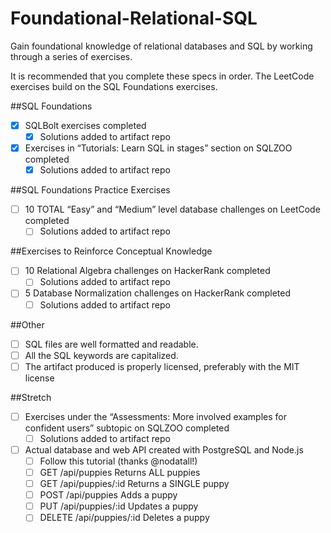 # Foundational-Relational-SQL
 Gain foundational knowledge of relational databases and SQL by working through a series of exercises.

It is recommended that you complete these specs in order. The LeetCode exercises build on the SQL Foundations exercises.

##SQL Foundations

- [x] SQLBolt exercises completed
  - [x] Solutions added to artifact repo
- [x] Exercises in “Tutorials: Learn SQL in stages” section on SQLZOO completed
   - [x] Solutions added to artifact repo

##SQL Foundations Practice Exercises

- [ ] 10 TOTAL “Easy” and “Medium” level database challenges on LeetCode completed
  - [ ] Solutions added to artifact repo

##Exercises to Reinforce Conceptual Knowledge

- [ ] 10 Relational Algebra challenges on HackerRank completed
  - [ ] Solutions added to artifact repo
- [ ] 5 Database Normalization challenges on HackerRank completed
  - [ ] Solutions added to artifact repo

##Other

- [ ] SQL files are well formatted and readable.
- [ ] All the SQL keywords are capitalized.
- [ ] The artifact produced is properly licensed, preferably with the MIT license

##Stretch

- [ ] Exercises under the “Assessments: More involved examples for confident users” subtopic on SQLZOO completed
  - [ ] Solutions added to artifact repo
- [ ] Actual database and web API created with PostgreSQL and Node.js
  - [ ] Follow this tutorial (thanks @nodatall!)
  - [ ] GET /api/puppies Returns ALL puppies
  - [ ] GET /api/puppies/:id Returns a SINGLE puppy
  - [ ] POST /api/puppies Adds a puppy
  - [ ] PUT /api/puppies/:id Updates a puppy
  - [ ] DELETE /api/puppies/:id Deletes a puppy
